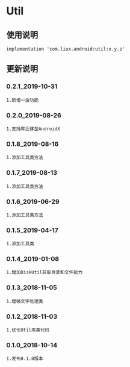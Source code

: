 Util
===

使用说明
---
```
implementation 'com.liux.android:util:x.y.z'
```

更新说明
---
### 0.2.1_2019-10-31
    1.新增一波功能

### 0.2.0_2019-08-26
    1.支持库迁移至AndroidX

### 0.1.8_2019-08-16
    1.添加工具类方法

### 0.1.7_2019-08-13
    1.添加工具类方法

### 0.1.6_2019-06-29
    1.添加工具类方法

### 0.1.5_2019-04-17
    1.添加工具类

### 0.1.4_2019-01-08
    1.增加DiskUtil获取目录和文件能力

### 0.1.3_2018-11-05
    1.增强文字处理类

### 0.1.2_2018-11-03
    1.优化Util库类代码

### 0.1.0_2018-10-14
    1.发布0.1.0版本